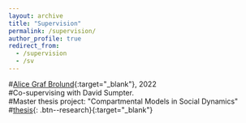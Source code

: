 ```yaml
---
layout: archive
title: "Supervision"
permalink: /supervision/
author_profile: true
redirect_from:
  - /supervision
  - /sv
---
```


#[Alice Graf Brolund](https://www.linkedin.com/in/alice-graf-brolund-611683195/?originalSubdomain=se){:target="_blank"}, 2022\
#Co-supervising with David Sumpter.\
#Master thesis project: "Compartmental Models in Social Dynamics" \
#[thesis](http://uu.diva-portal.org/smash/record.jsf?pid=diva2%3A1577103&dswid=-2491){: .btn--research}{:target="_blank"}
